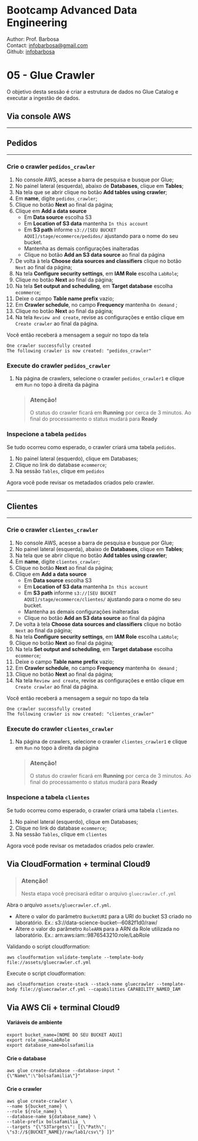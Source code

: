 # Bootcamp Advanced Data Engineering
Author: Prof. Barbosa<br>
Contact: infobarbosa@gmail.com<br>
Github: [infobarbosa](https://github.com/infobarbosa)

# 05 - Glue Crawler

O objetivo desta sessão é criar a estrutura de dados no Glue Catalog e executar a ingestão de dados.

## Via console AWS

---
## Pedidos
---
### Crie o crawler `pedidos_crawler`
1. No console AWS, acesse a barra de pesquisa e busque por Glue;
2. No painel lateral (esquerda), abaixo de **Databases**, clique em **Tables**;
3. Na tela que se abrir clique no botão **Add tables using crawler**;
4. Em **name**, digite `pedidos_crawler`;
5. Clique no botão **Next** ao final da página;
6. Clique em **Add a data source**
    - Em **Data source** escolha S3
    - Em **Location of S3 data** mantenha `In this account`
    - Em **S3 path** informe `s3://[SEU BUCKET AQUI]/stage/ecommerce/pedidos/` ajustando para o nome do seu bucket.
    - Mantenha as demais configurações inalteradas
    - Clique no botão **Add an S3 data source** ao final da página
7. De volta à tela **Choose data sources and classifiers** clique no botão `Next` ao final da página;
8. Na tela **Configure security settings**, em **IAM Role** escolha `LabRole`;
9. Clique no botão **Next** ao final da página;
10. Na tela **Set output and scheduling**, em **Target database** escolha `ecommerce`;
11. Deixe o campo **Table name prefix** vazio;
12. Em **Crawler schedule**, no campo **Frequency** mantenha `On demand` ;
13. Clique no botão **Next** ao final da página;
13. Na tela `Review and create`, revise as configurações e então clique em `Create crawler` ao final da página.

Você então receberá a mensagem a seguir no topo da tela
```
One crawler successfully created
The following crawler is now created: "pedidos_crawler"
```

### Execute do crawler `pedidos_crawler`
1. Na página de crawlers, selecione o crawler `pedidos_crawler1` e clique em `Run` no topo à direita da página

    > ### Atenção!
    > O status do crawler ficará em **Running** por cerca de 3 minutos. Ao final do processamento o status mudará para **Ready**

### Inspecione a tabela `pedidos`
Se tudo ocorreu como esperado, o crawler criará uma tabela `pedidos`.
1. No painel lateral (esquerdo), clique em Databases;
2. Clique no link do database `ecommerce`;
3. Na sessão `Tables`, clique em `pedidos`

Agora você pode revisar os metadados criados pelo crawler.

---
## Clientes
---
### Crie o crawler `clientes_crawler`
1. No console AWS, acesse a barra de pesquisa e busque por Glue;
2. No painel lateral (esquerda), abaixo de **Databases**, clique em **Tables**;
3. Na tela que se abrir clique no botão **Add tables using crawler**;
4. Em **name**, digite `clientes_crawler`;
5. Clique no botão **Next** ao final da página;
6. Clique em **Add a data source**
    - Em **Data source** escolha S3
    - Em **Location of S3 data** mantenha `In this account`
    - Em **S3 path** informe `s3://[SEU BUCKET AQUI]/stage/ecommerce/clientes/` ajustando para o nome do seu bucket.
    - Mantenha as demais configurações inalteradas
    - Clique no botão **Add an S3 data source** ao final da página
7. De volta à tela **Choose data sources and classifiers** clique no botão `Next` ao final da página;
8. Na tela **Configure security settings**, em **IAM Role** escolha `LabRole`;
9. Clique no botão **Next** ao final da página;
10. Na tela **Set output and scheduling**, em **Target database** escolha `ecommerce`;
11. Deixe o campo **Table name prefix** vazio;
12. Em **Crawler schedule**, no campo **Frequency** mantenha `On demand` ;
13. Clique no botão **Next** ao final da página;
13. Na tela `Review and create`, revise as configurações e então clique em `Create crawler` ao final da página.

Você então receberá a mensagem a seguir no topo da tela
```
One crawler successfully created
The following crawler is now created: "clientes_crawler"
```

### Execute do crawler `clientes_crawler`
1. Na página de crawlers, selecione o crawler `clientes_crawler1` e clique em `Run` no topo à direita da página

    > ### Atenção!
    > O status do crawler ficará em **Running** por cerca de 3 minutos. Ao final do processamento o status mudará para **Ready**

### Inspecione a tabela `clientes`
Se tudo ocorreu como esperado, o crawler criará uma tabela `clientes`.
1. No painel lateral (esquerdo), clique em Databases;
2. Clique no link do database `ecommerce`;
3. Na sessão `Tables`, clique em `clientes`

Agora você pode revisar os metadados criados pelo crawler.


## Via CloudFormation + terminal Cloud9

> ### Atenção! 
> Nesta etapa você precisará editar o arquivo `gluecrawler.cf.yml`

Abra o arquivo `assets/gluecrawler.cf.yml`. 
- Altere o valor do parâmetro `BucketURI` para a URI do bucket S3 criado no laboratório. Ex.: s3://data-science-bucket--6082f1d0/raw/
- Altere o valor do parâmetro `RoleARN` para a ARN da Role utilizada no laboratório. Ex.: arn:aws:iam::9876543210:role/LabRole

Validando o script cloudformation:
```
aws cloudformation validate-template --template-body file://assets/gluecrawler.cf.yml
```

Execute o script cloudformation:
```
aws cloudformation create-stack --stack-name gluecrawler --template-body file://gluecrawler.cf.yml --capabilities CAPABILITY_NAMED_IAM
```



## Via AWS Cli + terminal Cloud9

#### Variáveis de ambiente
```
export bucket_name=[NOME DO SEU BUCKET AQUI]
export role_name=LabRole
export database_name=bolsafamilia
```

#### Crie o database


```
aws glue create-database --database-input "{\"Name\":\"bolsafamilia\"}"
```

#### Crie o crawler
```
aws glue create-crawler \
--name ${bucket_name} \
--role ${role_name} \
--database-name ${database_name} \
--table-prefix bolsafamilia_ \
--targets "{\"S3Targets\": [{\"Path\": \"s3://${BUCKET_NAME}/raw/lab1/csv\"} ]}"
```